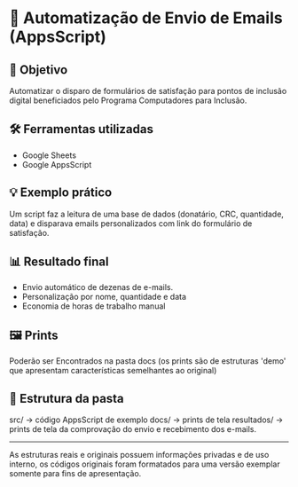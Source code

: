 # 📧 Automatização de Envio de Emails (AppsScript)

## 📌 Objetivo
Automatizar o disparo de formulários de satisfação para pontos de inclusão digital beneficiados pelo Programa Computadores para Inclusão.

## 🛠 Ferramentas utilizadas
- Google Sheets
- Google AppsScript

## 💡 Exemplo prático
Um script faz a leitura de uma base de dados (donatário, CRC, quantidade, data) e disparava emails personalizados com link do formulário de satisfação.

## 📊 Resultado final
- Envio automático de dezenas de e-mails.
- Personalização por nome, quantidade e data
- Economia de horas de trabalho manual

## 🖼 Prints
Poderão ser Encontrados na pasta docs (os prints são de estruturas 'demo' que apresentam características semelhantes ao original)

## 📂 Estrutura da pasta
src/ → código AppsScript de exemplo
docs/ → prints de tela
resultados/ → prints de tela da comprovação do envio e recebimento dos e-mails.


---

As estruturas reais e originais possuem informações privadas e de uso interno, os códigos originais foram formatados para uma versão exemplar somente para fins de apresentação.
